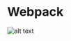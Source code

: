 # Webpack

![alt text](https://s3.eu-west-3.amazonaws.com/hbtn.intranet/uploads/medias/2019/12/121b1f6534e60566e1de.png?X-Amz-Algorithm=AWS4-HMAC-SHA256&X-Amz-Credential=AKIA4MYA5JM5DUTZGMZG%2F20230504%2Feu-west-3%2Fs3%2Faws4_request&X-Amz-Date=20230504T104934Z&X-Amz-Expires=86400&X-Amz-SignedHeaders=host&X-Amz-Signature=1692894db942045d95cf3a10a1d56d766d927ee0ab9bf22ce698eec0eb087119)